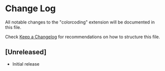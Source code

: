 # Change Log

All notable changes to the "colorcoding" extension will be documented in this file.

Check [Keep a Changelog](http://keepachangelog.com/) for recommendations on how to structure this file.

## [Unreleased]

- Initial release

